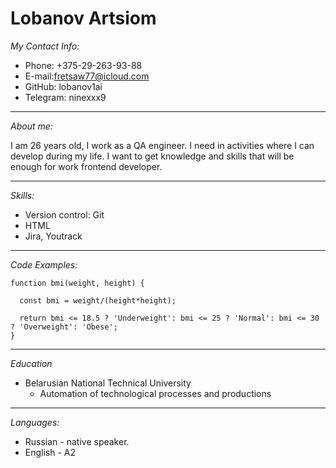 Lobanov Artsiom
==================


*My Contact Info:*
+ Phone: +375-29-263-93-88
+ E-mail:fretsaw77@icloud.com 
+ GitHub: lobanov1ai
+ Telegram: ninexxx9 

-------------------

*About me:*

I am 26 years old, I work as a QA engineer. I need in activities where I can develop during my life. I want to get knowledge and skills that will be enough for work frontend developer.

-------------------------
*Skills:*
* Version control: Git
* HTML
* Jira, Youtrack

----------------------------
*Code Examples:*
```
function bmi(weight, height) {

  const bmi = weight/(height*height);
  
  return bmi <= 18.5 ? 'Underweight': bmi <= 25 ? 'Normal': bmi <= 30 ? 'Overweight': 'Obese';
}
```

-----------------------------
*Education*
* Belarusian National Technical University
    + Automation of technological processes and productions
    
-----------------
*Languages:*
+ Russian - native speaker.
+ English - A2
